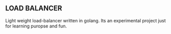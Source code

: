 ## LOAD BALANCER

Light weight load-balancer written in golang. Its an experimental project just for learning puropse and fun.